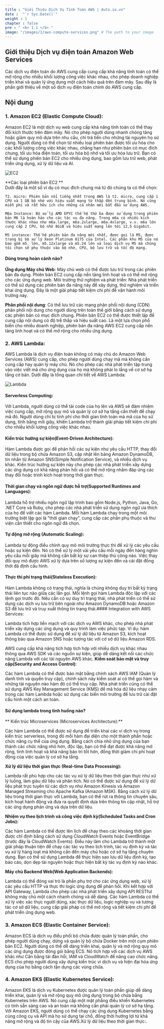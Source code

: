 ```yaml
---
title : "Giới Thiệu Dịch Vụ Tính Toán AWS | Auto.io.vn"
date :  "`r Sys.Date()`" 
weight : 1
chapter : false
pre : " <b> 1.1 </b> "
image: "/images/1/aws-compute-services.png" # The path to your image
---
```


## Giới thiệu Dịch vụ điện toán Amazon Web Services
Các dịch vụ điện toán do AWS cung cấp cung cấp khả năng tính toán có thể mở rộng cho nhiều khối lượng công việc khác nhau, cho phép doanh nghiệp triển khai và quản lý ứng dụng một cách hiệu quả trên đám mây. Sau đây là phần giới thiệu về một số dịch vụ điện toán chính do AWS cung cấp.

## Nội dung
### 1. Amazon EC2 (Elastic Compute Cloud):

Amazon EC2 là một dịch vụ web cung cấp khả năng tính toán có thể thay đổi kích thước trên đám mây. Nó cho phép người dùng nhanh chóng tăng hoặc giảm quy mô dựa trên nhu cầu, chỉ trả tiền cho những tài nguyên họ sử dụng.
Người dùng có thể chọn từ nhiều loại phiên bản được tối ưu hóa cho các khối lượng công việc khác nhau, chẳng hạn như phiên bản có mục đích chung, tối ưu hóa điện toán, tối ưu hóa bộ nhớ và tối ưu hóa lưu trữ.
Bạn có thể sử dụng phiên bản EC2 cho nhiều ứng dụng, bao gồm lưu trữ web, phát triển ứng dụng, xử lý dữ liệu và AI.

![EC2](/images/1/ec2.png?featherlight=false&width=50pc)

**Các loại phiên bản EC2 ** \
Dưới đây là một số ví dụ có mục đích chung mà từ đó chúng ta có thể chọn:

    T2. micro: Phiên bản nổi tiếng nhất trong AWS là t2. micro, cung cấp 1 CPU và 1 GB bộ nhớ với hiệu suất mạng từ thấp đến trung bình. Nó cũng miễn phí và rất hữu ích cho những cá nhân mới bắt đầu sử dụng AWS.

    M6a Instance: Bộ xử lý AMD EPYC thế hệ thứ ba được sử dụng trong phiên bản M6 là hoàn hảo cho các tác vụ đa năng. Trong m6a có nhiều kích thước khác nhau như m6a.large, m6a.2xlarge, m6a.4xlarge, v.v. m6a lớn cung cấp 2 CPU, bộ nhớ 8GiB và hiệu suất mạng lên tới 12,5 Gigabit.

    M5 instance: Thế hệ phiên bản đa năng mới nhất, được gọi là M5, được trang bị bộ xử lý Xeon Platinum 8175 của Intel. Các phân khu M5 của nó bao gồm m5. lớn, m5.12xlarge và m5.24 lớn và loại dịch vụ M5 mà chúng tôi chọn sẽ phụ thuộc vào bộ nhớ, CPU, bộ lưu trữ và tốc độ mạng.

#### Dùng trong hoàn cảnh nào?
**Ứng dụng Máy chủ Web**: Máy chủ web có thể được lưu trữ trong các phiên bản đa dụng. Phiên bản EC2 cung cấp nền tảng linh hoạt và có thể mở rộng cho các ứng dụng web.
Môi trường thử nghiệm và phát triển: Nhà phát triển có thể sử dụng các phiên bản đa năng này để xây dựng, thử nghiệm và triển khai ứng dụng. Đây là một giải pháp tiết kiệm chi phí để vận hành môi trường này.

**Phân phối nội dung**: Có thể lưu trữ các mạng phân phối nội dung (CDN) phân phối nội dung cho người dùng trên toàn thế giới bằng cách sử dụng các phiên bản có mục đích chung. Phiên bản EC2 có thể được thiết lập để cung cấp nội dung có độ trễ thấp và hiệu suất cao.
Là một lựa chọn phổ biến cho nhiều doanh nghiệp, phiên bản đa năng AWS EC2 cung cấp nền tảng linh hoạt và có thể mở rộng cho nhiều ứng dụng.

### 2. AWS Lambda:
AWS Lambda là dịch vụ điện toán không có máy chủ do Amazon Web Services (AWS) cung cấp, cho phép người dùng chạy mã mà không cần cung cấp hay quản lý máy chủ. Nó cho phép các nhà phát triển tập trung vào việc viết mã cho ứng dụng của họ mà không phải lo lắng về cơ sở hạ tầng cơ bản. Dưới đây là tổng quan chi tiết về AWS Lambda:

![Lambda](/images/1/lambda.png?featherlight=false&width=50pc)

#### Serverless Computing:

Với Lambda, người dùng có thể tải code của họ lên và AWS sẽ đảm nhiệm việc cung cấp, mở rộng quy mô và quản lý cơ sở hạ tầng cần thiết để chạy mã đó.
Người dùng chỉ bị tính phí cho thời gian tính toán mà mã của họ sử dụng, tính bằng mili giây, khiến Lambda trở thành giải pháp tiết kiệm chi phí cho nhiều khối lượng công việc khác nhau.
#### Kiến trúc hướng sự kiện(Event-Driven Architecture):

Hàm Lambda được gọi để phản hồi các sự kiện như yêu cầu HTTP, thay đổi dữ liệu trong bộ chứa Amazon S3, cập nhật lên bảng Amazon DynamoDB, tin nhắn từ Amazon SNS(Simple Notification Service), và nhiều dịch vụ khác.
Kiến trúc hướng sự kiện này cho phép các nhà phát triển xây dựng các ứng dụng có khả năng phản hồi và có thể mở rộng nhằm đáp ứng các thay đổi hoặc trình kích hoạt trong thời gian thực.

#### Thời gian chạy và ngôn ngữ được hỗ trợ(Supported Runtimes and Languages):

Lambda hỗ trợ nhiều ngôn ngữ lập trình bao gồm Node.js, Python, Java, Go, .NET Core và Ruby, cho phép các nhà phát triển sử dụng ngôn ngữ ưa thích của họ để viết các hàm Lambda.
Mỗi hàm Lambda chạy trong một môi trường biệt lập gọi là "thời gian chạy", cung cấp các phần phụ thuộc và thư viện cần thiết cho ngôn ngữ đã chọn.
#### Tự động mở rộng (Automatic Scaling):

Lambda tự động điều chỉnh quy mô môi trường thực thi để xử lý các yêu cầu hoặc sự kiện đến. Nó có thể xử lý một vài yêu cầu mỗi ngày đến hàng nghìn yêu cầu mỗi giây mà không cần bất kỳ sự can thiệp thủ công nào. Việc thay đổi quy mô được AWS xử lý dựa trên số lượng sự kiện đến và cài đặt đồng thời đã định cấu hình.
#### Thực thi phi trạng thái(Stateless Execution):
Hàm Lambda không có trạng thái, nghĩa là chúng không duy trì bất kỳ trạng thái liên tục nào giữa các lần gọi. Mỗi lệnh gọi hàm Lambda độc lập với các lệnh gọi trước đó. Nếu cần có sự duy trì trạng thái, nhà phát triển có thể sử dụng các dịch vụ lưu trữ bên ngoài như Amazon DynamoDB hoặc Amazon S3 để lưu trữ và truy xuất thông tin trạng thái.#### Integration with AWS Services:

Lambda tích hợp liền mạch với các dịch vụ AWS khác, cho phép nhà phát triển xây dựng các ứng dụng và quy trình làm việc phức tạp. Ví dụ: hàm Lambda có thể được sử dụng để xử lý dữ liệu từ Amazon S3, kích hoạt thông báo qua Amazon SNS hoặc tương tác với cơ sở dữ liệu Amazon RDS.

AWS cung cấp khả năng tích hợp tích hợp với nhiều dịch vụ khác nhau thông qua AWS SDK và các nguồn sự kiện, giúp dễ dàng kết nối các chức năng Lambda với các tài nguyên AWS khác.
**Kiểm soát bảo mật và truy cập(Security and Access Control)**:

Các hàm Lambda có thể được bảo mật bằng chính sách AWS IAM (Quản lý danh tính và quyền truy cập), chính sách này kiểm soát ai có thể gọi hàm và những tài nguyên nào hàm đó có thể truy cập.
Nhà phát triển cũng có thể sử dụng AWS Key Management Service (KMS) để mã hóa dữ liệu nhạy cảm trong các hàm Lambda hoặc sử dụng các biến môi trường để lưu trữ cài đặt cấu hình một cách an toàn.
#### Sử dụng lambda trong tình huống nào?
** Kiến trúc Microservices (Microservices Architecture):**

Các hàm Lambda có thể được sử dụng để triển khai các vi dịch vụ trong kiến ​​trúc serverless, trong đó mỗi hàm đại diện cho một thành phần hoặc chức năng cụ thể của ứng dụng.
Bằng cách chia nhỏ ứng dụng của bạn thành các chức năng nhỏ hơn, độc lập, bạn có thể đạt được khả năng mở rộng, tính linh hoạt và khả năng bảo trì tốt hơn, đồng thời giảm chi phí hoạt động của việc quản lý cơ sở hạ tầng.

**Xử lý dữ liệu thời gian thực (Real-time Data Processing):**

Lambda rất phù hợp cho các tác vụ xử lý dữ liệu theo thời gian thực như xử lý luồng, làm giàu dữ liệu và phân tích. Nó có thể được sử dụng để xử lý dữ liệu phát trực tuyến từ các dịch vụ như Amazon Kinesis và Amazon Managed Streaming cho Apache Kafka (Amazon MSK). Bằng cách xử lý dữ liệu trong thời gian thực với Lambda, bạn có thể rút ra thông tin chuyên sâu, kích hoạt hành động và đưa ra quyết định dựa trên thông tin cập nhật, hỗ trợ các ứng dụng phản ứng và dựa trên dữ liệu.

**Nhiệm vụ theo lịch trình và công việc định kỳ(Scheduled Tasks and Cron Jobs):**

Các hàm Lambda có thể được lên lịch để chạy theo các khoảng thời gian được chỉ định bằng cách sử dụng CloudWatch Events hoặc EventBridge (trước đây là CloudWatch Events). Điều này làm cho Lambda trở thành một giải pháp thuận tiện để chạy các tác vụ theo lịch trình, tác vụ định kỳ và tác vụ xử lý hàng loạt mà không cần đến máy chủ hoặc cơ sở hạ tầng chuyên dụng.
Bạn có thể sử dụng Lambda để thực hiện sao lưu dữ liệu định kỳ, tạo báo cáo, dọn dẹp tài nguyên hoặc thực hiện bất kỳ tác vụ định kỳ nào khác.

**Máy chủ Backend Web(Web Application Backends):**

Lambda có thể đóng vai trò là phần phụ trợ cho các ứng dụng web, xử lý các yêu cầu HTTP và thực thi logic ứng dụng để phản hồi. Khi kết hợp với API Gateway, Lambda cho phép các nhà phát triển xây dựng API RESTful không máy chủ một cách nhanh chóng và dễ dàng.
Các hàm Lambda có thể xử lý việc xác thực người dùng, xác thực dữ liệu, logic nghiệp vụ và tương tác cơ sở dữ liệu, cung cấp giải pháp có thể mở rộng và tiết kiệm chi phí để phát triển ứng dụng web.
### 3. Amazon ECS (Elastic Container Service):
Amazon ECS là dịch vụ điều phối bộ chứa được quản lý toàn phần, cho phép người dùng chạy, dừng và quản lý bộ chứa Docker trên một cụm phiên bản EC2.
Người dùng có thể dễ dàng triển khai, quản lý và mở rộng quy mô các ứng dụng được đóng gói bằng ECS. Nó tích hợp với các dịch vụ AWS khác như Cân bằng tải đàn hồi, IAM và CloudWatch để nâng cao chức năng.
ECS cho phép người dùng xây dựng kiến ​​trúc vi dịch vụ và hiện đại hóa ứng dụng của họ bằng cách tận dụng các vùng chứa.

### 4. Amazon EKS (Elastic Kubernetes Service):
Amazon EKS là dịch vụ Kubernetes được quản lý toàn phần giúp dễ dàng triển khai, quản lý và mở rộng quy mô ứng dụng trong bộ chứa bằng Kubernetes trên AWS.
Nó cung cấp một mặt phẳng điều khiển Kubernetes có tính sẵn sàng cao và an toàn mà không cần phải quản lý cơ sở hạ tầng.
Với Amazon EKS, người dùng có thể chạy các ứng dụng Kubernetes bằng cùng công cụ và API mà họ sử dụng tại chỗ, đồng thời hưởng lợi từ khả năng mở rộng và độ tin cậy của AWS.Xử lý dữ liệu theo thời gian thực:.

